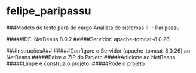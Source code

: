 # felipe_paripassu
###Modelo de teste para de cargo Analista de sistemas III - Paripassu

#####IDE: NetBeans 8.0.2
#####Servidor: apache-tomcat-8.0.26

###Instruções###
#####Configure o Servidor (apache-tomcat-8.0.26) ao NetBeans
#####Baixe o ZIP do Projeto
#####Adicione ao NetBeans
#####Limpe e construa o projeto.
#####Rode o projeto
